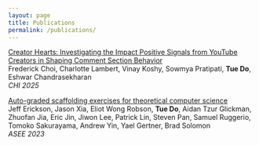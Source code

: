 ```yaml
---
layout: page
title: Publications
permalink: /publications/
---
```


[Creator Hearts: Investigating the Impact Positive Signals from YouTube Creators
in Shaping Comment Section Behavior](https://arxiv.org/abs/2404.03612)\
Frederick Choi, Charlotte Lambert, Vinay Koshy, Sowmya Pratipati, **Tue Do**, Eshwar Chandrasekharan\
*CHI 2025*

[Auto-graded scaffolding exercises for theoretical computer science](https://peer.asee.org/auto-graded-scaffolding-exercises-for-theoretical-computer-science)\
Jeff Erickson, Jason Xia, Eliot Wong Robson, **Tue Do**, Aidan Tzur Glickman, Zhuofan Jia, Eric Jin, Jiwon Lee, Patrick Lin, Steven Pan, Samuel Ruggerio, Tomoko Sakurayama, Andrew Yin, Yael Gertner, Brad Solomon\
*ASEE 2023*
